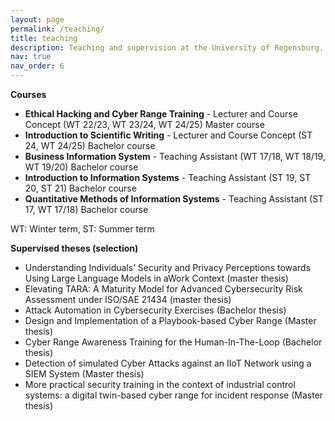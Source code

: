 ```yaml
---
layout: page
permalink: /teaching/
title: teaching
description: Teaching and supervision at the University of Regensburg.
nav: true
nav_order: 6
---
```


**Courses**
- **Ethical Hacking and Cyber Range Training** - Lecturer and Course Concept (WT 22/23, WT 23/24, WT 24/25)
   Master course 
- **Introduction to Scientific Writing** - Lecturer and Course Concept (ST 24, WT 24/25)
  Bachelor course 
- **Business Information System** - Teaching Assistant (WT 17/18, WT 18/19, WT 19/20)
  Bachelor course 
- **Introduction to Information Systems** - Teaching Assistant (ST  19, ST 20, ST 21)
  Bachelor course 
- **Quantitative Methods of Information Systems** - Teaching Assistant  (ST 17, WT 17/18) 
  Bachelor course 

WT: Winter term, ST: Summer term


**Supervised theses (selection)**
 - Understanding Individuals’ Security and Privacy Perceptions towards Using Large Language Models in aWork Context (master thesis)
 - Elevating TARA: A Maturity Model for Advanced Cybersecurity Risk Assessment under ISO/SAE 21434 (master thesis)
 - Attack Automation in Cybersecurity Exercises (Bachelor thesis)
 - Design and Implementation of a Playbook-based Cyber Range (Master thesis)
 - Cyber Range Awareness Training for the Human-In-The-Loop (Bachelor thesis)
 - Detection of simulated Cyber Attacks against an IIoT Network using a SIEM System (Master thesis)
 - More practical security training in the context of industrial control systems: a digital twin-based cyber range for incident response (Master thesis)


